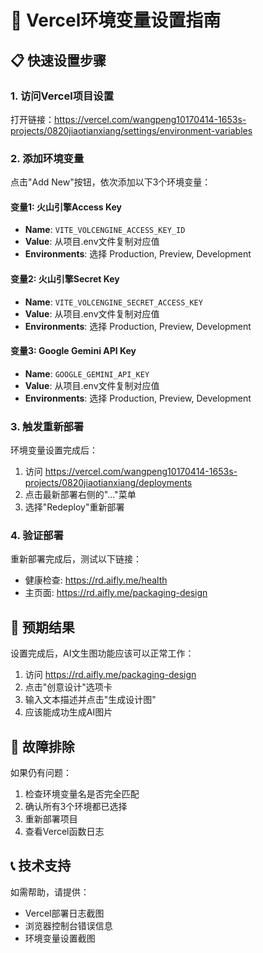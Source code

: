 # 🔑 Vercel环境变量设置指南

## 📋 快速设置步骤

### 1. 访问Vercel项目设置
打开链接：https://vercel.com/wangpeng10170414-1653s-projects/0820jiaotianxiang/settings/environment-variables

### 2. 添加环境变量

点击"Add New"按钮，依次添加以下3个环境变量：

#### 变量1: 火山引擎Access Key
- **Name**: `VITE_VOLCENGINE_ACCESS_KEY_ID`
- **Value**: 从项目.env文件复制对应值
- **Environments**: 选择 Production, Preview, Development

#### 变量2: 火山引擎Secret Key  
- **Name**: `VITE_VOLCENGINE_SECRET_ACCESS_KEY`
- **Value**: 从项目.env文件复制对应值
- **Environments**: 选择 Production, Preview, Development

#### 变量3: Google Gemini API Key
- **Name**: `GOOGLE_GEMINI_API_KEY`
- **Value**: 从项目.env文件复制对应值
- **Environments**: 选择 Production, Preview, Development

### 3. 触发重新部署

环境变量设置完成后：
1. 访问 https://vercel.com/wangpeng10170414-1653s-projects/0820jiaotianxiang/deployments
2. 点击最新部署右侧的"..."菜单
3. 选择"Redeploy"重新部署

### 4. 验证部署

重新部署完成后，测试以下链接：
- 健康检查: https://rd.aifly.me/health
- 主页面: https://rd.aifly.me/packaging-design

## 🎯 预期结果

设置完成后，AI文生图功能应该可以正常工作：
1. 访问 https://rd.aifly.me/packaging-design
2. 点击"创意设计"选项卡
3. 输入文本描述并点击"生成设计图"
4. 应该能成功生成AI图片

## 🔧 故障排除

如果仍有问题：
1. 检查环境变量名是否完全匹配
2. 确认所有3个环境都已选择
3. 重新部署项目
4. 查看Vercel函数日志

## 📞 技术支持

如需帮助，请提供：
- Vercel部署日志截图
- 浏览器控制台错误信息
- 环境变量设置截图
